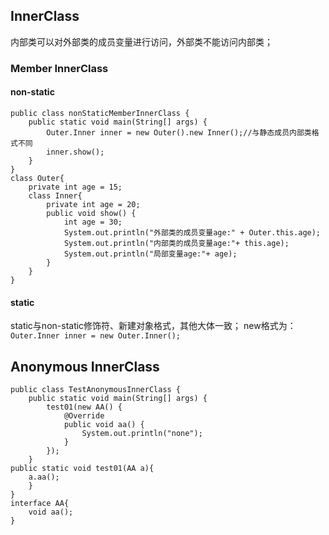 ## InnerClass

内部类可以对外部类的成员变量进行访问，外部类不能访问内部类；

### Member InnerClass

#### non-static

    public class nonStaticMemberInnerClass {
        public static void main(String[] args) {
            Outer.Inner inner = new Outer().new Inner();//与静态成员内部类格式不同
            inner.show();
        }
    }
    class Outer{
        private int age = 15;
        class Inner{
            private int age = 20;
            public void show() {
                int age = 30;
                System.out.println("外部类的成员变量age:" + Outer.this.age);
                System.out.println("内部类的成员变量age:"+ this.age);
                System.out.println("局部变量age:"+ age);
            }
        }
    }

#### static
static与non-static修饰符、新建对象格式，其他大体一致；
new格式为：`Outer.Inner inner = new Outer.Inner();`

## Anonymous InnerClass
    public class TestAnonymousInnerClass {
        public static void main(String[] args) {
            test01(new AA() {
                @Override
                public void aa() {
                    System.out.println("none");
                }
            });
        }
    public static void test01(AA a){
        a.aa();
        }
    }
    interface AA{
        void aa();
    }